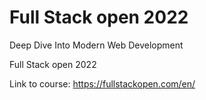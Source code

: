 # Full Stack open 2022

Deep Dive Into Modern Web Development

Full Stack open 2022

Link to course: https://fullstackopen.com/en/

